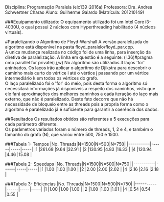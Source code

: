 Disciplina: Programação Paralela (elc139-2016a)
Professora: Dra. Andrea Schwertner Charao
Aluno: Guilherme Gaiardo (Matrícula: 201210149)


###Equipamento utilizado:
O equipamento utilizado foi um Intel Core i3-4030U, o qual possui 2 núcleos com Hyperthreading habilitado (4 núcleos virtuais).

#Paralelizando o Algoritmo de Floyd-Warshall
A versão paralelizada do algoritmo está disponível na pasta floyd_paralelo/floyd_par.cpp.<br>
A unica mudança realizada no código foi de uma linha, para inserção da diretiva de paralelização. A linha em questão é a seguinte:
	(l.36)#pragma omp parallel for private(i,j,w)
No algoritmo são utilizados 3 laços 'for' aninhados. Os laços irão aplicar o algoritmo de Djikstra para descobrir o caminho mais curto do vértice i até o vértice j passando por um vértice intermediário k em todos os vértices do grafo.<br>
O laço paralelizado foi o 'for' do meio, pois desta forma o algoritmo só necessitará informações já disponíveis a respeito dos caminhos, visto que ele fará aproximações dos melhores caminhos a cada iteração do laço mais externo, que não é paralelizado. Deste fato decorre que não há necessidade de bloqueio entre as threads pois a propria forma como o algoritmo é paralelizado já é suficiente para garantir a coerência dos dados.

##Resultados
Os resultados obtidos são referentes a 5 execuções para cada parâmetro diferente.<br>
Os parâmetros variados foram o número de threads, 1, 2 e 4, e também o tamanho do grafo (N), que variou entre 500, 750 e 1500.

###Tabela 1- Tempos
|No. Threads|N=1500|N=500|N=750|
|-----------|------|-----|-----|
|1	|261.68	|9.64	|32.91	|
|2	|130.95	|4.83	|16.33	|
|4	|120.94	|4.46	|15.08	|

###Tabela 2- Speedups
|No. Threads|N=1500|N=500|N=750|
|-----------|------|-----|-----|
|1	|1.00	|1.00	|1.00	|
|2	|2.00	|2.00	|2.02	|
|4	|2.16	|2.16	|2.18	|

###Tabela 3- Eficiencias
|No. Threads|N=1500|N=500|N=750|
|-----------|------|-----|-----|
|1	|1.00	|1.00	|1.00	|
|2	|1.00	|1.00	|1.01	|
|4	|0.54	|0.54	|0.55	|